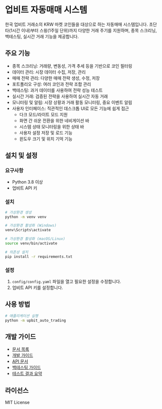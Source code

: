 # 업비트 자동매매 시스템

한국 업비트 거래소의 KRW 마켓 코인들을 대상으로 하는 자동매매 시스템입니다. 초단타(1시간 이내)부터 스윙(1주일 단위)까지 다양한 거래 주기를 지원하며, 종목 스크리닝, 백테스팅, 실시간 거래 기능을 제공합니다.

## 주요 기능

- 종목 스크리닝: 거래량, 변동성, 가격 추세 등을 기반으로 코인 필터링
- 데이터 관리: 시장 데이터 수집, 저장, 관리
- 매매 전략 관리: 다양한 매매 전략 생성, 수정, 저장
- 포트폴리오 구성: 여러 코인과 전략 조합 관리
- 백테스팅: 과거 데이터를 사용하여 전략 성능 테스트
- 실시간 거래: 검증된 전략을 사용하여 실시간 자동 거래
- 모니터링 및 알림: 시장 상황과 거래 활동 모니터링, 중요 이벤트 알림
- 사용자 인터페이스: 직관적인 데스크톱 UI로 모든 기능에 쉽게 접근
  - 다크 모드/라이트 모드 지원
  - 화면 간 쉬운 전환을 위한 네비게이션 바
  - 시스템 상태 모니터링을 위한 상태 바
  - 사용자 설정 저장 및 로드 기능
  - 윈도우 크기 및 위치 기억 기능

## 설치 및 설정

### 요구사항

- Python 3.8 이상
- 업비트 API 키

### 설치

```bash
# 가상환경 생성
python -m venv venv

# 가상환경 활성화 (Windows)
venv\Scripts\activate

# 가상환경 활성화 (macOS/Linux)
source venv/bin/activate

# 의존성 설치
pip install -r requirements.txt
```

### 설정

1. `config/config.yaml` 파일을 열고 필요한 설정을 수정합니다.
2. 업비트 API 키를 설정합니다.

## 사용 방법

```bash
# 애플리케이션 실행
python -m upbit_auto_trading
```

## 개발 가이드

- [문서 목록](docs/README.md)
- [개발 가이드](docs/development_guide.md)
- [API 문서](docs/api_docs.md)
- [백테스팅 가이드](docs/backtesting_guide.md)
- [테스트 결과 요약](docs/test_results_summary.md)

## 라이선스

MIT License